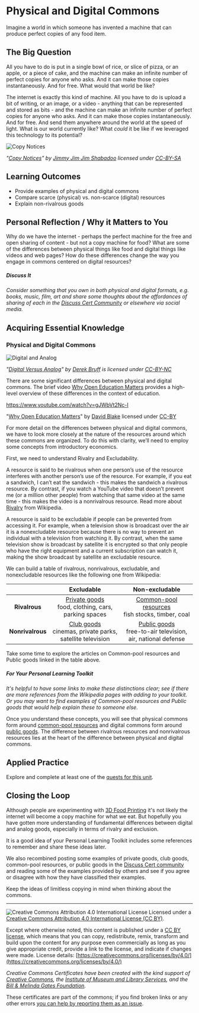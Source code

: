 # Physical and Digital Commons

Imagine a world in which someone has invented a machine that can produce perfect copies of any food item.


## The Big Question

All you have to do is put in a single bowl of rice, or slice of pizza, or an apple, or a piece of cake, and the machine can make an infinite number of perfect copies for anyone who asks. And it can make those copies instantaneously. And for free. What would that world be like?


The internet is exactly this kind of machine. All you have to do is upload a bit of writing, or an image, or a video - anything that can be represented and stored as bits - and the machine can  make an infinite number of perfect copies for anyone who asks. And it can make those copies instantaneously. And for free. And send them anywhere around the world at the speed of light. What is our world currently like? What *could* it be like if we leveraged this technology to its potential?

![Copy Notices](https://github.com/creativecommons/cc-cert-core/blob/master/images/commons/commons-copy.jpg "image of copy notices")

*"[Copy Notices](https://www.flickr.com/photos/unkle_cheese/828876896/)" by [Jimmy Jim Jim Shabadoo](https://www.flickr.com/photos/unkle_cheese/) licensed under [CC-BY-SA](http://creativecommons.org/licenses/by-sa/2.0/)*


## Learning Outcomes

* Provide examples of physical and digital commons
* Compare scarce (physical) vs. non-scarce (digital) resources
* Explain non-rivalrous goods


## Personal Reflection / Why it Matters to You

Why do we have the internet - perhaps the perfect machine for the free and open sharing of content - but not a copy machine for food? What are some of the differences between physical things like food and digital things like videos and web pages? How do these differences change the way you engage in commons centered on digital resources?


##### Discuss It

*Consider something that you own in both physical and digital formats, e.g. books, music, film, art and share some thoughts about the affordances of sharing of each in the [Discuss Cert Community](http://discuss.certificates.creativecommons.org) or elsewhere via social media.*
  
## Acquiring Essential Knowledge

### Physical and Digital Commons 

![Digital and Analog](https://github.com/creativecommons/cc-cert-core/blob/master/images/commons/digital-analog.jpg "Digital vs Analog image, crayons on a tablet device")

*"[Digital Versus Analog](https://www.flickr.com/photos/derekbruff/6134574629)"  by [Derek Bruff](https://www.flickr.com/photos/derekbruff/) is licensed under [CC-BY-NC](https://creativecommons.org/licenses/by-nc/2.0/)*


There are some significant differences between physical and digital commons. The brief video [Why Open Education Matters](https://www.youtube.com/watch?v=gJWbVt2Nc-I) provides a high-level overview of these differences in the context of education.

https://www.youtube.com/watch?v=gJWbVt2Nc-I

"[Why Open Education Matters](https://www.youtube.com/watch?v=gJWbVt2Nc-I)" by [David Blake](https://www.youtube.com/channel/UCFiCJVgJzpWxoYnGjs752EQ) licensed under [CC-BY](https://creativecommons.org/licenses/by/3.0/)

For more detail on the differences between physical and digital commons, we have to look more closely at the nature of the resources around which these commons are organized. To do this with clarity, we’ll need to employ some concepts from introductory economics. 

First, we need to understand Rivalry and Excludability. 

A resource is said to be rivalrous when one person’s use of the resource interferes with another person’s use of the resource. For example, if you eat a sandwich, I can’t eat the sandwich - this makes the sandwich a rivalrous resource. By contrast, if you watch a YouTube video that doesn’t prevent me (or a million other people) from watching that same video at the same time - this makes the video is a nonrivalrous resource. Read more about [Rivalry](https://wikipedia.org/wiki/Rivalry_(economics)) from Wikipedia.

A resource is said to be excludable if people can be prevented from accessing it. For example, when a television show is broadcast over the air it is a nonexcludable resource because there is no way to prevent an individual with a television from watching it. By contrast, when the same television show is broadcast by satellite it is encrypted so that only people who have the right equipment and a current subscription can watch it, making the show broadcast by satellite an excludable resource. 

We can build a table of rivalrous, nonrivalrous, excludable, and nonexcludable resources like the following one from Wikipedia:


| | Excludable   | Non-excludable |
| :---:  | :---:  | :---:  |
| **Rivalrous** | [Private goods](https://en.wikipedia.org/wiki/Private_good) <br /> food, clothing, cars, parking spaces  | [Common-pool resources](https://en.wikipedia.org/wiki/Common-pool_resource) <br /> fish stocks, timber, coal  |
| **Nonrivalrous**  | [Club goods](https://en.wikipedia.org/wiki/Club_good) <br /> cinemas, private parks, satellite television  | [Public goods](https://en.wikipedia.org/wiki/Public_good) <br /> free-to-air television, air, national defense |

Take some time to explore the articles on Common-pool resources and Public goods linked in the table above. 

##### For Your Personal Learning Toolkit
*It's helpful to have some links to make these distinctions clear; see if there are more references from the Wikipedia pages with adding to your toolkit. Or you may want to find examples of Common-pool resources and Public goods that would help explain these to someone else.*

Once you understand these concepts, you will see that physical commons form around [common-pool resources](https://en.wikipedia.org/wiki/Common-pool_resource) and digital commons form around [public goods](https://en.wikipedia.org/wiki/Public_good). The difference between rivalrous resources and nonrivalrous resources lies at the heart of the difference between physical and digital commons.

## Applied Practice

Explore and complete at least one of the [quests for this unit](https://certificates.creativecommons.org/quests/cats/physical-digital/).

## Closing the Loop

Although people are experimenting with [3D Food Printing](https://3dprinting.com/food/) it's not likely  the internet will become a copy machine for what we eat. But hopefully you have gotten  more  understanding of fundamental differences between digital and analog goods, especially in terms of rivalry and exclusion.

It is a good idea of your Personal Learning Toolkit includes some references to remember and share these ideas later.

We also recombined posting some examples of private goods, club goods, common-pool resources, or public goods in the [Discuss Cert community](https://discuss.certificates.creativecommons.org/) and reading some of the examples provided by others and see if you agree or disagree with how they have classified their examples.

Keep the ideas of limitless copying in mind when thinking about the commons.


----

![Creative Commons Attribution 4.0 International License](https://github.com/creativecommons/cc-cert-core/blob/master/images/cc-by-88x31.png "CC BY")
Licensed under a [Creative Commons Attribution 4.0 International License (CC BY)](https://creativecommons.org/licenses/by/4.0/).

Except where otherwise noted, this content is published under a [CC BY license](https://creativecommons.org/licenses/by/4.0/), which means that you can copy, redistribute, remix, transform and build upon the content for any purpose even commercially as long as you give appropriate credit, provide a link to the license, and indicate if changes were made. License details: [https://creativecommons.org/licenses/by/4.0/](https://creativecommons.org/licenses/by/4.0/)

*Creative Commons Certificates have been created with the kind support of [Creative Commons](http://creativecommons.org/), the [Institute of Museum and Library Services](https://www.imls.gov/), and the [Bill &amp; Melinda Gates Foundation](http://www.gatesfoundation.org/).*

These certificates are part of the commons; if you find broken links or any other errors  [you can help by reporting them as an issue](https://github.com/creativecommons/cc-cert-core/issues).


